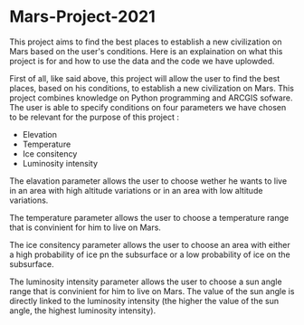 # Mars-Project-2021
This project aims to find the best places to establish a new civilization on Mars based on the user's conditions.
Here is an explaination on what this project is for and how to use the data and the code we have uplowded. 

First of all, like said above, this project will allow the user to find the best places, based on his conditions, to establish a new civilization on Mars. This project 
combines knowledge on Python programming and ARCGIS sofware. 
The user is able to specify conditions on four parameters we have chosen to be relevant for the purpose of this project : 
- Elevation 
- Temperature
- Ice consitency 
- Luminosity intensity 

The elavation parameter allows the user to choose wether he wants to live in an area with high altitude variations  or in an area with low altitude variations. 

The temperature parameter allows the user to choose a temperature range that is convinient for him to live on Mars. 

The ice consitency parameter allows the user to choose an area with either a high probability of ice pn the subsurface or a low probability of ice on the subsurface. 

The luminosity intensity parameter allows the user to choose a sun angle range that is convinient for him to live on Mars. The value of the sun angle is directly linked to
the luminosity intensity (the higher the value of the sun angle, the highest luminosity intensity).

